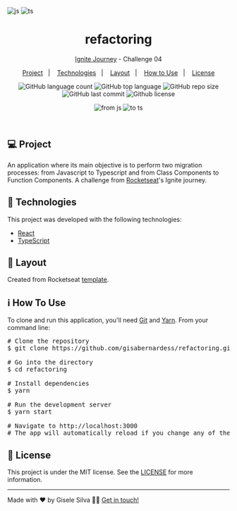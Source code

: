 ![js]()
![ts]()
<h1 align="center">
  refactoring
</h1>

<p align="center">
  <a href="https://github.com/gisabernardess/ignite-reactjs" rel="nofollow">Ignite Journey</a> - Challenge 04
</p>

<p align="center">
  <a href="#-project">Project</a>&nbsp;&nbsp;&nbsp;|&nbsp;&nbsp;&nbsp;
  <a href="#-technologies">Technologies</a>&nbsp;&nbsp;&nbsp;|&nbsp;&nbsp;&nbsp;
  <a href="#-layout">Layout</a>&nbsp;&nbsp;&nbsp;|&nbsp;&nbsp;&nbsp;
  <a href="#-how-to-use">How to Use</a>&nbsp;&nbsp;&nbsp;|&nbsp;&nbsp;&nbsp;
  <a href="#-license">License</a>
</p>

<p align="center">
  <img alt="GitHub language count" src="https://img.shields.io/github/languages/count/gisabernardess/refactoring">
  
  <img alt="GitHub top language" src="https://img.shields.io/github/languages/top/gisabernardess/refactoring">
  
  <img alt="GitHub repo size" src="https://img.shields.io/github/repo-size/gisabernardess/refactoring">
  
  <img alt="GitHub last commit" src="https://img.shields.io/github/last-commit/gisabernardess/refactoring">
  
  <img alt="Github license" src="https://img.shields.io/github/license/gisabernardess/refactoring">
</p>

<p align="center">
  <img alt="from js" src="https://user-images.githubusercontent.com/17882257/112146508-6a634280-8bba-11eb-8eb8-9b3eeb96ac8c.png">
  <img alt="to ts" src="https://user-images.githubusercontent.com/17882257/112146513-6b946f80-8bba-11eb-8156-1ebae80b4382.png">
</p>

<br/>

## 💻 Project

An application where its main objective is to perform two migration processes: from Javascript to Typescript and from Class Components to Function Components. A challenge from [Rocketseat](https://rocketseat.com.br/)'s Ignite journey.

## 🚀 Technologies

This project was developed with the following technologies:

- [React](https://reactjs.org)
- [TypeScript](https://www.typescriptlang.org/)

## 🔖 Layout

Created from Rocketseat [template](https://github.com/rocketseat-education/ignite-template-componentizando-a-aplicacao).

## ℹ️ How To Use

<p>To clone and run this application, you'll need <a href="https://git-scm.com" rel="nofollow">Git</a> and  <a href="https://legacy.yarnpkg.com" rel="nofollow">Yarn</a>. From your command line:</p>
    <div class="highlight highlight-source-shell">
      <pre><span class="pl-c"><span class="pl-c">#</span> Clone the repository</span>
$ git clone https://github.com/gisabernardess/refactoring.git <br/>
<span class="pl-c"><span class="pl-c">#</span> Go into the directory</span>
$ <span class="pl-c1">cd</span> refactoring <br/>
<span class="pl-c"><span class="pl-c">#</span> Install dependencies</span>
$ yarn <br/>
<span class="pl-c"><span class="pl-c">#</span> Run the development server</span>
$ yarn start <br/>
<span class="pl-c"><span class="pl-c">#</span> Navigate to http://localhost:3000</span>
<span class="pl-c"><span class="pl-c">#</span> The app will automatically reload if you change any of the source files.</span></pre>
</div>

## 📄 License

This project is under the MIT license. See the [LICENSE](LICENSE.md) for more information.

---

Made with ♥ by Gisele Silva 👋🏻 [Get in touch!](https://www.linkedin.com/in/gisabernardess/)
